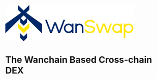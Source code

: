 <img src="_media/logo.png"
     style = "width:80%"
     />

# The Wanchain Based Cross-chain DEX



